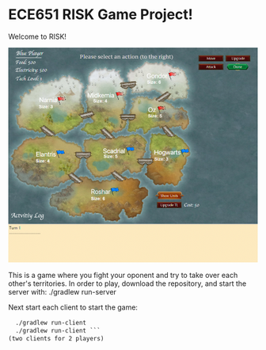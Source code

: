 # ECE651 RISK Game Project!

Welcome to RISK!

![alt text](RISKGameScreenShot.png)

This is a game where you fight your oponent and try to take over each other's territories. 
In order to play, download the repository, and start the server with:
  ./gradlew run-server

Next start each client to start the game:
```
  ./gradlew run-client
  ./gradlew run-client ```
(two clients for 2 players)


